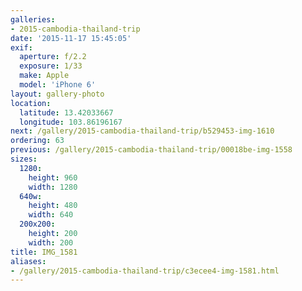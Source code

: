 ```yaml
---
galleries:
- 2015-cambodia-thailand-trip
date: '2015-11-17 15:45:05'
exif:
  aperture: f/2.2
  exposure: 1/33
  make: Apple
  model: 'iPhone 6'
layout: gallery-photo
location:
  latitude: 13.42033667
  longitude: 103.86196167
next: /gallery/2015-cambodia-thailand-trip/b529453-img-1610
ordering: 63
previous: /gallery/2015-cambodia-thailand-trip/00018be-img-1558
sizes:
  1280:
    height: 960
    width: 1280
  640w:
    height: 480
    width: 640
  200x200:
    height: 200
    width: 200
title: IMG_1581
aliases:
- /gallery/2015-cambodia-thailand-trip/c3ecee4-img-1581.html
---
```

